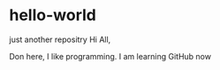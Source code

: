 # hello-world
just another repositry
Hi All,

Don here, I like programming. I am learning GitHub now
